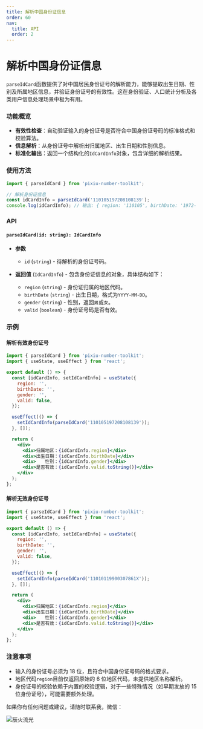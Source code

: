 ```yaml
---
title: 解析中国身份证信息
order: 60
nav:
  title: API
  order: 2
---
```


# 解析中国身份证信息

`parseIdCard`函数提供了对中国居民身份证号的解析能力，能够提取出生日期、性别及所属地区信息，并验证身份证号的有效性。这在身份验证、人口统计分析及各类用户信息处理场景中极为有用。

### 功能概览

- **有效性检查**：自动验证输入的身份证号是否符合中国身份证号码的标准格式和校验算法。
- **信息解析**：从身份证号中解析出归属地区、出生日期和性别信息。
- **标准化输出**：返回一个结构化的`IdCardInfo`对象，包含详细的解析结果。

### 使用方法

```js
import { parseIdCard } from 'pixiu-number-toolkit';

// 解析身份证信息
const idCardInfo = parseIdCard('110105197208108139');
console.log(idCardInfo); // 输出: { region: '110105', birthDate: '1972-08-10', gender: '男', valid: true }
```

### API

#### `parseIdCard(id: string): IdCardInfo`

- **参数**

  - `id` (`string`) - 待解析的身份证号码。

- **返回值** (`IdCardInfo`) - 包含身份证信息的对象，具体结构如下：
  - `region` (`string`) - 身份证归属的地区代码。
  - `birthDate` (`string`) - 出生日期，格式为`YYYY-MM-DD`。
  - `gender` (`string`) - 性别，返回`男`或`女`。
  - `valid` (`boolean`) - 身份证号码是否有效。

### 示例

#### 解析有效身份证号

```jsx
import { parseIdCard } from 'pixiu-number-toolkit';
import { useState, useEffect } from 'react';

export default () => {
  const [idCardInfo, setIdCardInfo] = useState({
    region: '',
    birthDate: '',
    gender: '',
    valid: false,
  });

  useEffect(() => {
    setIdCardInfo(parseIdCard('110105197208108139'));
  }, []);

  return (
    <div>
      <div>归属地区：{idCardInfo.region}</div>
      <div>出生日期：{idCardInfo.birthDate}</div>
      <div>　　性别：{idCardInfo.gender}</div>
      <div>是否有效：{idCardInfo.valid.toString()}</div>
    </div>
  );
};
```

#### 解析无效身份证号

```jsx
import { parseIdCard } from 'pixiu-number-toolkit';
import { useState, useEffect } from 'react';

export default () => {
  const [idCardInfo, setIdCardInfo] = useState({
    region: '',
    birthDate: '',
    gender: '',
    valid: false,
  });

  useEffect(() => {
    setIdCardInfo(parseIdCard('11010119900307861X'));
  }, []);

  return (
    <div>
      <div>归属地区：{idCardInfo.region}</div>
      <div>出生日期：{idCardInfo.birthDate}</div>
      <div>　　性别：{idCardInfo.gender}</div>
      <div>是否有效：{idCardInfo.valid.toString()}</div>
    </div>
  );
};
```

### 注意事项

- 输入的身份证号必须为 18 位，且符合中国身份证号码的格式要求。
- 地区代码`region`目前仅返回原始的 6 位地区代码，未提供地区名称解析。
- 身份证号的校验依赖于内置的校验逻辑，对于一些特殊情况（如早期发放的 15 位身份证号），可能需要额外处理。

如果你有任何问题或建议，请随时联系我，微信：

![辰火流光](/open_source/pixiu-number-toolkit/wx.png)

